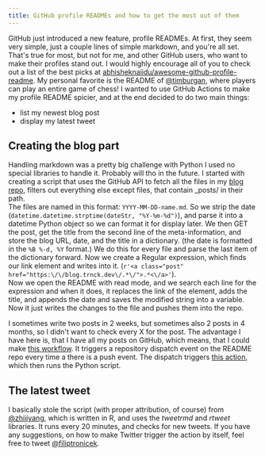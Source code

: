 ```yaml
---
title: GitHub profile READMEs and how to get the most out of them
---
```


GitHub just introduced a new feature, profile READMEs. At first, they seem very simple, just a couple lines of simple markdown, and you're all set. That's true for most, but not for me, and other GitHub users, who want to make their profiles stand out. I would highly encourage all of you to check out a list of the best picks at [abhisheknaiidu/awesome-github-profile-readme](https://github.com/abhisheknaiidu/awesome-github-profile-readme). My personal favorite is the README of [@timburgan](https://github.com/timburgan), where players can play an entire game of chess! I wanted to use GitHub Actions to make my profile README spicier, and at the end decided to do two main things:
* list my newest blog post
* display my latest tweet

## Creating the blog part
Handling markdown was a pretty big challenge with Python I used no special libraries to handle it. Probably will tho in the future. I started with creating a script that uses the GitHub API to fetch all the files in my [blog repo](https://github.com/filiptronicek/filiptronicek.github.io), filters out everything else except files, that contain \_posts/ in their path.   
The files are named in this format:  `YYYY-MM-DD-name.md`. So we strip the date (```datetime.datetime.strptime(dateStr, "%Y-%m-%d")```), and parse it into a datetime Python object so we can format it for display later.
We then GET the post, get the title from the second line of the meta-information, and store the blog URL, date, and the title in a dictionary. (the date is formatted in the `%B %-d, %Y` format.) We do this for every file and parse the last item of the dictionary forward.
Now we create a Regular expression, which finds our link element and writes into it. (`r'<a class="post" href="https:\/\/blog.trnck.dev\/.*\/">.*<\/a>'`).  
Now we open the README with read mode, and we search each line for the expression and when it does, it replaces the link of the element, adds the title, and appends the date and saves the modified string into a variable. Now it just writes the changes to the file and pushes them into the repo.

I sometimes write two posts in 2 weeks, but sometimes also 2 posts in 4 months, so I didn't want to check every X for the post. The advantage I have here is, that I have all my posts on GitHub, which means, that I could make [this workflow](https://github.com/filiptronicek/filiptronicek.github.io/blob/master/.github/workflows/post.yml). It triggers a repository dispatch event on the README repo every time a there is a push event. The dispatch triggers [this action](https://github.com/filiptronicek/filiptronicek/blob/master/.github/workflows/update_blog.yml), which then runs the Python script.

## The latest tweet
I basically stole the script (with proper attribution, of course) from [@zhiiiyang](https://github.com/zhiiiyang/), which is written in R, and uses the *tweetrmd* and *rtweet* libraries. It runs every 20 minutes, and checks for new tweets. If you have any suggestions, on how to make Twitter trigger the action by itself, feel free to tweet [@filiptronicek](https://twitter.com/filiptronicek).
